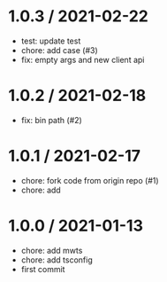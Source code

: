 
1.0.3 / 2021-02-22
==================

  * test: update test
  * chore: add  case (#3)
  * fix: empty args and new client api

1.0.2 / 2021-02-18
==================

  * fix: bin path (#2)

1.0.1 / 2021-02-17
==================

  * chore: fork code from origin repo (#1)
  * chore: add

1.0.0 / 2021-01-13
==================

  * chore: add mwts
  * chore: add tsconfig
  * first commit
